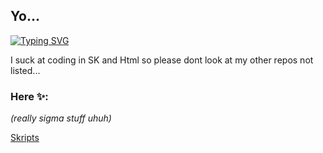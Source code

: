 ## Yo...

[![Typing SVG](https://readme-typing-svg.demolab.com/?lines=Im+really+sigma;🔥)](https://git.io/typing-svg)

I suck at coding in SK and Html so please dont look at my other repos not listed...
### Here ✨:
*(really sigma stuff uhuh)*

[Skripts](https://github.com/JoplayXYZ/Skripts)
